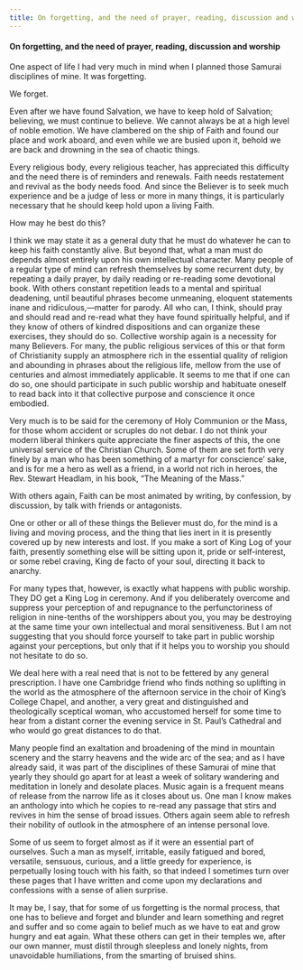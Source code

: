 ```yaml
---
title: On forgetting, and the need of prayer, reading, discussion and worship
---
```

#### On forgetting, and the need of prayer, reading, discussion and worship

One aspect of life I had very much in mind when I planned those Samurai
disciplines of mine. It was forgetting.

We forget.

Even after we have found Salvation, we have to keep hold of Salvation;
believing, we must continue to believe. We cannot always be at a high
level of noble emotion. We have clambered on the ship of Faith and found
our place and work aboard, and even while we are busied upon it, behold
we are back and drowning in the sea of chaotic things.

Every religious body, every religious teacher, has appreciated this
difficulty and the need there is of reminders and renewals. Faith needs
restatement and revival as the body needs food. And since the Believer
is to seek much experience and be a judge of less or more in many
things, it is particularly necessary that he should keep hold upon a
living Faith.

How may he best do this?

I think we may state it as a general duty that he must do whatever he
can to keep his faith constantly alive. But beyond that, what a man must
do depends almost entirely upon his own intellectual character. Many
people of a regular type of mind can refresh themselves by some
recurrent duty, by repeating a daily prayer, by daily reading or
re-reading some devotional book. With others constant repetition leads
to a mental and spiritual deadening, until beautiful phrases become
unmeaning, eloquent statements inane and ridiculous,—matter for parody.
All who can, I think, should pray and should read and re-read what they
have found spiritually helpful, and if they know of others of kindred
dispositions and can organize these exercises, they should do so.
Collective worship again is a necessity for many Believers. For many,
the public religious services of this or that form of Christianity
supply an atmosphere rich in the essential quality of religion and
abounding in phrases about the religious life, mellow from the use of
centuries and almost immediately applicable. It seems to me that if one
can do so, one should participate in such public worship and habituate
oneself to read back into it that collective purpose and conscience it
once embodied.

Very much is to be said for the ceremony of Holy Communion or the Mass,
for those whom accident or scruples do not debar. I do not think your
modern liberal thinkers quite appreciate the finer aspects of this, the
one universal service of the Christian Church. Some of them are set
forth very finely by a man who has been something of a martyr for
conscience’ sake, and is for me a hero as well as a friend, in a world
not rich in heroes, the Rev. Stewart Headlam, in his book, “The Meaning
of the Mass.”

With others again, Faith can be most animated by writing, by confession,
by discussion, by talk with friends or antagonists.

One or other or all of these things the Believer must do, for the mind
is a living and moving process, and the thing that lies inert in it is
presently covered up by new interests and lost. If you make a sort of
King Log of your faith, presently something else will be sitting upon
it, pride or self-interest, or some rebel craving, King de facto of your
soul, directing it back to anarchy.

For many types that, however, is exactly what happens with public
worship. They DO get a King Log in ceremony. And if you deliberately
overcome and suppress your perception of and repugnance to the
perfunctoriness of religion in nine-tenths of the worshippers about you,
you may be destroying at the same time your own intellectual and moral
sensitiveness. But I am not suggesting that you should force yourself to
take part in public worship against your perceptions, but only that if
it helps you to worship you should not hesitate to do so.

We deal here with a real need that is not to be fettered by any general
prescription. I have one Cambridge friend who finds nothing so uplifting
in the world as the atmosphere of the afternoon service in the choir of
King’s College Chapel, and another, a very great and distinguished and
theologically sceptical woman, who accustomed herself for some time to
hear from a distant corner the evening service in St. Paul’s Cathedral
and who would go great distances to do that.

Many people find an exaltation and broadening of the mind in mountain
scenery and the starry heavens and the wide arc of the sea; and as I
have already said, it was part of the disciplines of these Samurai of
mine that yearly they should go apart for at least a week of solitary
wandering and meditation in lonely and desolate places. Music again is a
frequent means of release from the narrow life as it closes about us.
One man I know makes an anthology into which he copies to re-read any
passage that stirs and revives in him the sense of broad issues. Others
again seem able to refresh their nobility of outlook in the atmosphere
of an intense personal love.

Some of us seem to forget almost as if it were an essential part of
ourselves. Such a man as myself, irritable, easily fatigued and bored,
versatile, sensuous, curious, and a little greedy for experience, is
perpetually losing touch with his faith, so that indeed I sometimes turn
over these pages that I have written and come upon my declarations and
confessions with a sense of alien surprise.

It may be, I say, that for some of us forgetting is the normal process,
that one has to believe and forget and blunder and learn something and
regret and suffer and so come again to belief much as we have to eat and
grow hungry and eat again. What these others can get in their temples
we, after our own manner, must distil through sleepless and lonely
nights, from unavoidable humiliations, from the smarting of bruised
shins.
